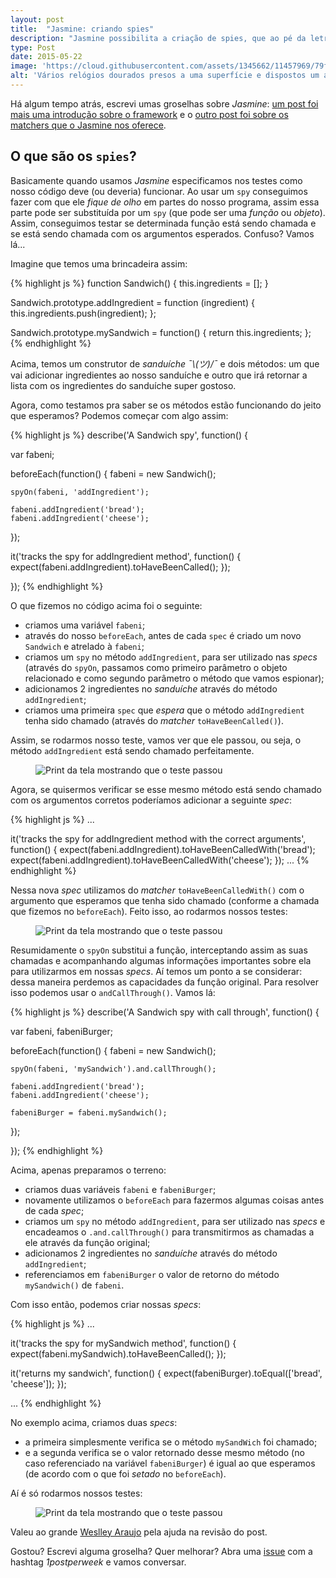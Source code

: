 ```yaml
---
layout: post
title:  "Jasmine: criando spies"
description: "Jasmine possibilita a criação de spies, que ao pé da letra, 'ficam de olho' em partes específicas do seu código."
type: Post
date: 2015-05-22
image: 'https://cloud.githubusercontent.com/assets/1345662/11457969/79fb1d56-969e-11e5-8326-aa50572ae52d.jpg'
alt: 'Vários relógios dourados presos a uma superfície e dispostos um ao lado do outro'
---
```


Há algum tempo atrás, escrevi umas groselhas sobre *Jasmine*: [um post foi mais uma introdução sobre o framework](/brincando-com-jasmine) e o [outro post foi sobre os matchers que o Jasmine nos oferece](/jasmine-entendendo-matchers).

## O que são os `spies`?

Basicamente quando usamos *Jasmine* especificamos nos testes como nosso código deve (ou deveria) funcionar. Ao usar um `spy` conseguimos fazer com que ele *fique de olho* em partes do nosso programa, assim essa parte pode ser substituída por um `spy` (que pode ser uma *função* ou *objeto*). Assim, conseguimos testar se determinada função está sendo chamada e se está sendo chamada com os argumentos esperados. Confuso? Vamos lá...

Imagine que temos uma brincadeira assim:

{% highlight js %}
function Sandwich() {
    this.ingredients = [];
}

Sandwich.prototype.addIngredient = function (ingredient) {
    this.ingredients.push(ingredient);
};

Sandwich.prototype.mySandwich = function() {
  return this.ingredients;
};
{% endhighlight %}

Acima, temos um construtor de *sanduíche ¯\\_(ツ)_/¯* e dois métodos: um que vai adicionar ingredientes ao nosso sanduíche e outro que irá retornar a lista com os ingredientes do sanduíche super gostoso.

Agora, como testamos pra saber se os métodos estão funcionando do jeito que esperamos? Podemos começar com algo assim:

{% highlight js %}
describe('A Sandwich spy', function() {

  var fabeni;

  beforeEach(function() {
    fabeni = new Sandwich();

    spyOn(fabeni, 'addIngredient');

    fabeni.addIngredient('bread');
    fabeni.addIngredient('cheese');
  });

  it('tracks the spy for addIngredient method', function() {
    expect(fabeni.addIngredient).toHaveBeenCalled();
  });

});
{% endhighlight %}

O que fizemos no código acima foi o seguinte:

* criamos uma variável `fabeni`;
* através do nosso `beforeEach`, antes de cada `spec` é criado um novo `Sandwich` e atrelado à `fabeni`;
* criamos um `spy` no método `addIngredient`,  para ser utilizado nas *specs* (através do `spyOn`, passamos como primeiro parâmetro o objeto relacionado e como segundo parâmetro o método que vamos espionar);
* adicionamos 2 ingredientes no *sanduíche* através do método `addIngredient`;
* criamos uma primeira `spec` que *espera* que o método `addIngredient` tenha sido chamado (através do *matcher* `toHaveBeenCalled()`).

Assim, se rodarmos nosso teste, vamos ver que ele passou, ou seja, o método `addIngredient` está sendo chamado perfeitamente.

<figure class="loading">
    <img src="https://cloud.githubusercontent.com/assets/1345662/11457980/ab42d886-969e-11e5-8e52-ba892aef800a.png" alt="Print da tela mostrando que o teste passou">
</figure>

Agora, se quisermos verificar se esse mesmo método está sendo chamado com os argumentos corretos poderíamos adicionar a seguinte *spec*:

{% highlight js %}
...

it('tracks the spy for addIngredient method with the correct arguments', function() {
    expect(fabeni.addIngredient).toHaveBeenCalledWith('bread');
    expect(fabeni.addIngredient).toHaveBeenCalledWith('cheese');
});
...
{% endhighlight %}

Nessa nova *spec* utilizamos do *matcher* `toHaveBeenCalledWith()` com o argumento que esperamos que tenha sido chamado (conforme a chamada que fizemos no `beforeEach`). Feito isso, ao rodarmos nossos testes:

<figure class="loading">
    <img src="https://cloud.githubusercontent.com/assets/1345662/11457981/ab4446d0-969e-11e5-823b-286b2deb0db7.png" alt="Print da tela mostrando que o teste passou">
</figure>

Resumidamente o `spyOn` substitui a função, interceptando assim as suas chamadas e acompanhando algumas informações importantes sobre ela para utilizarmos em nossas *specs*. Aí temos um ponto a se considerar: dessa maneira perdemos as capacidades da função original. Para resolver isso podemos usar o `andCallThrough()`. Vamos lá:

{% highlight js %}
describe('A Sandwich spy with call through', function() {

  var fabeni, fabeniBurger;

  beforeEach(function() {
    fabeni = new Sandwich();

    spyOn(fabeni, 'mySandwich').and.callThrough();

    fabeni.addIngredient('bread');
    fabeni.addIngredient('cheese');

    fabeniBurger = fabeni.mySandwich();
  });

});
{% endhighlight %}

Acima, apenas preparamos o terreno:

* criamos duas variáveis `fabeni` e `fabeniBurger`;
* novamente utilizamos o `beforeEach` para fazermos algumas coisas antes de cada *spec*;
* criamos um `spy` no método `addIngredient`,  para ser utilizado nas *specs* e encadeamos o `.and.callThrough()` para transmitirmos as chamadas a ele através da função original;
* adicionamos 2 ingredientes no *sanduíche* através do método `addIngredient`;
* referenciamos em `fabeniBurger` o valor de retorno do método `mySandwich()` de `fabeni`.

Com isso então, podemos criar nossas *specs*:

{% highlight js %}
...

it('tracks the spy for mySandwich method', function() {
  expect(fabeni.mySandwich).toHaveBeenCalled();
});

it('returns my sandwich', function() {
  expect(fabeniBurger).toEqual(['bread', 'cheese']);
});

...
{% endhighlight %}

No exemplo acima, criamos duas *specs*:

* a primeira simplesmente verifica se o método `mySandWich` foi chamado;
* e a segunda verifica se o valor retornado desse mesmo método (no caso referenciado na variável `fabeniBurger`) é igual ao que esperamos (de acordo com o que foi *setado* no `beforeEach`).

Aí é só rodarmos nossos testes:

<figure class="loading">
    <img src="https://cloud.githubusercontent.com/assets/1345662/11457979/ab42215c-969e-11e5-81a4-0652003ae440.png" alt="Print da tela mostrando que o teste passou">
</figure>

Valeu ao grande [Weslley Araujo](https://twitter.com/_weslleyaraujo) pela ajuda na revisão do post.

Gostou? Escrevi alguma groselha? Quer melhorar? Abra uma [issue](https://github.com/raphaelfabeni/raphaelfabeni.github.io/issues) com a hashtag *1postperweek* e vamos conversar.





